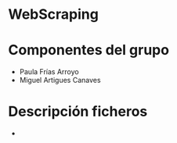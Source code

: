 # WebScraping

# Componentes del grupo
- Paula Frías Arroyo
- Miguel Artigues Canaves

# Descripción ficheros
- 
